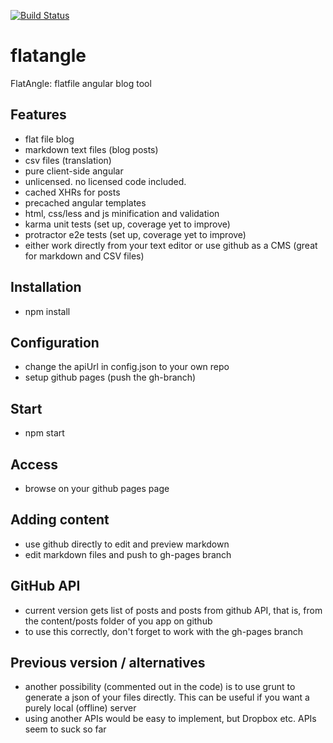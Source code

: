 [![Build Status](https://travis-ci.org/pansay/flatangle.svg?branch=master)](https://travis-ci.org/pansay/flatangle)


# flatangle

FlatAngle: flatfile angular blog tool

## Features

* flat file blog
* markdown text files (blog posts)
* csv files (translation)
* pure client-side angular
* unlicensed. no licensed code included.
* cached XHRs for posts
* precached angular templates
* html, css/less and js minification and validation
* karma unit tests (set up, coverage yet to improve)
* protractor e2e tests (set up, coverage yet to improve)
* either work directly from your text editor or use github as a CMS (great for markdown and CSV files)

## Installation

* npm install

## Configuration

* change the apiUrl in config.json to your own repo
* setup github pages (push the gh-branch)

## Start

* npm start

## Access

* browse on your github pages page

## Adding content

* use github directly to edit and preview markdown
* edit markdown files and push to gh-pages branch

## GitHub API

* current version gets list of posts and posts from github API, that is, from the content/posts folder of you app on github
* to use this correctly, don't forget to work with the gh-pages branch

## Previous version / alternatives

* another possibility (commented out in the code) is to use grunt to generate a json of your files directly. This can be useful if you want a purely local (offline) server
* using another APIs would be easy to implement, but Dropbox etc. APIs seem to suck so far
